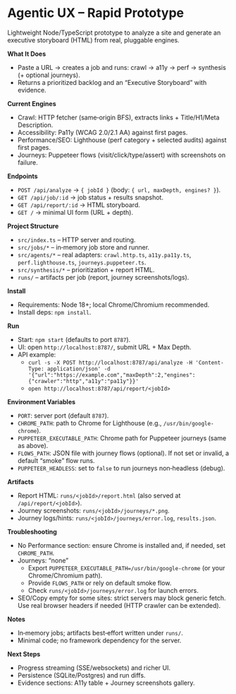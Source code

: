 # Agentic UX – Rapid Prototype

Lightweight Node/TypeScript prototype to analyze a site and generate an executive storyboard (HTML) from real, pluggable engines.

**What It Does**
- Paste a URL → creates a job and runs: crawl → a11y → perf → synthesis (+ optional journeys).
- Returns a prioritized backlog and an “Executive Storyboard” with evidence.

**Current Engines**
- Crawl: HTTP fetcher (same‑origin BFS), extracts links + Title/H1/Meta Description.
- Accessibility: Pa11y (WCAG 2.0/2.1 AA) against first pages.
- Performance/SEO: Lighthouse (perf category + selected audits) against first pages.
- Journeys: Puppeteer flows (visit/click/type/assert) with screenshots on failure.

**Endpoints**
- `POST /api/analyze` → `{ jobId }` (body: `{ url, maxDepth, engines? }`).
- `GET /api/job/:id` → job status + results snapshot.
- `GET /api/report/:id` → HTML storyboard.
- `GET /` → minimal UI form (URL + depth).

**Project Structure**
- `src/index.ts` – HTTP server and routing.
- `src/jobs/*` – in‑memory job store and runner.
- `src/agents/*` – real adapters: `crawl.http.ts`, `a11y.pa11y.ts`, `perf.lighthouse.ts`, `journeys.puppeteer.ts`.
- `src/synthesis/*` – prioritization + report HTML.
- `runs/` – artifacts per job (report, journey screenshots/logs).

**Install**
- Requirements: Node 18+; local Chrome/Chromium recommended.
- Install deps: `npm install`.

**Run**
- Start: `npm start` (defaults to port `8787`).
- UI: open `http://localhost:8787/`, submit URL + Max Depth.
- API example:
  - `curl -s -X POST http://localhost:8787/api/analyze -H 'Content-Type: application/json' -d '{"url":"https://example.com","maxDepth":2,"engines":{"crawler":"http","a11y":"pa11y"}}'`
  - `open http://localhost:8787/api/report/<jobId>`

**Environment Variables**
- `PORT`: server port (default `8787`).
- `CHROME_PATH`: path to Chrome for Lighthouse (e.g., `/usr/bin/google-chrome`).
- `PUPPETEER_EXECUTABLE_PATH`: Chrome path for Puppeteer journeys (same as above).
- `FLOWS_PATH`: JSON file with journey flows (optional). If not set or invalid, a default “smoke” flow runs.
- `PUPPETEER_HEADLESS`: set to `false` to run journeys non‑headless (debug).

**Artifacts**
- Report HTML: `runs/<jobId>/report.html` (also served at `/api/report/<jobId>`).
- Journey screenshots: `runs/<jobId>/journeys/*.png`.
- Journey logs/hints: `runs/<jobId>/journeys/error.log`, `results.json`.

**Troubleshooting**
- No Performance section: ensure Chrome is installed and, if needed, set `CHROME_PATH`.
- Journeys: “none”
  - Export `PUPPETEER_EXECUTABLE_PATH=/usr/bin/google-chrome` (or your Chrome/Chromium path).
  - Provide `FLOWS_PATH` or rely on default smoke flow.
  - Check `runs/<jobId>/journeys/error.log` for launch errors.
- SEO/Copy empty for some sites: strict servers may block generic fetch. Use real browser headers if needed (HTTP crawler can be extended).

**Notes**
- In‑memory jobs; artifacts best‑effort written under `runs/`.
- Minimal code; no framework dependency for the server.

**Next Steps**
- Progress streaming (SSE/websockets) and richer UI.
- Persistence (SQLite/Postgres) and run diffs.
- Evidence sections: A11y table + Journey screenshots gallery.
